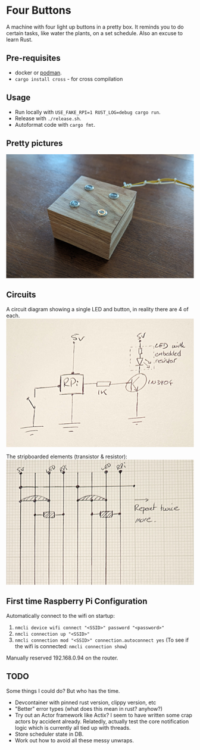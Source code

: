 Four Buttons
============

A machine with four light up buttons in a pretty box.  It reminds you to do certain tasks, like water the plants, on a set schedule.  Also an excuse to learn Rust.

## Pre-requisites

* docker or [podman](https://podman.io/docs/installation).
* `cargo install cross` - for cross compilation

## Usage

* Run locally with `USE_FAKE_RPI=1 RUST_LOG=debug cargo run`.
* Release with `./release.sh`.
* Autoformat code with `cargo fmt`.

## Pretty pictures

![Picture of the finished machine](images/complete.png)

## Circuits

A circuit diagram showing a single LED and button, in reality there are 4 of each.
![Circuit Diagram](images/circuit-2.png)

The stripboarded elements (transistor & resistor):
![Stripboard diagram](images/circuit-1.png)

## First time Raspberry Pi Configuration

Automatically connect to the wifi on startup:
1. `nmcli device wifi connect "<SSID>" password "<password>"`
2. `nmcli connection up "<SSID>"`
3. `nmcli connection mod "<SSID>" connection.autoconnect yes`
(To see if the wifi is connected: `nmcli connection show`)

Manually reserved 192.168.0.94 on the router.

## TODO

Some things I could do?  But who has the time.
* Devcontainer with pinned rust version, clippy version, etc
* "Better" error types (what does this mean in rust?  anyhow?)
* Try out an Actor framework like Actix?  I seem to have written some crap
  actors by accident already.  Relatedly, actually test the core notification
  logic which is currently all tied up with threads.
* Store scheduler state in DB.
* Work out how to avoid all these messy unwraps.
